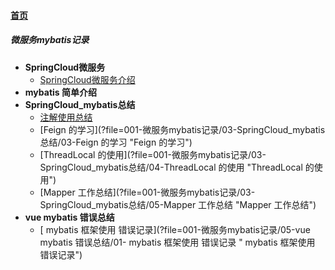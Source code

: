 
#### [首页](?file=home-首页)

##### 微服务mybatis记录
- **SpringCloud微服务**
    - [SpringCloud微服务介绍](?file=001-微服务mybatis记录/01-SpringCloud微服务/01-SpringCloud微服务介绍 "SpringCloud微服务介绍")
- **mybatis 简单介绍**
- **SpringCloud_mybatis总结**
    - [注解使用总结](?file=001-微服务mybatis记录/03-SpringCloud_mybatis总结/02-注解使用总结 "注解使用总结")
    - [Feign 的学习](?file=001-微服务mybatis记录/03-SpringCloud_mybatis总结/03-Feign 的学习 "Feign 的学习")
    - [ThreadLocal 的使用](?file=001-微服务mybatis记录/03-SpringCloud_mybatis总结/04-ThreadLocal 的使用 "ThreadLocal 的使用")
    - [Mapper 工作总结](?file=001-微服务mybatis记录/03-SpringCloud_mybatis总结/05-Mapper 工作总结 "Mapper 工作总结")
- **vue mybatis 错误总结**
    - [ mybatis 框架使用 错误记录](?file=001-微服务mybatis记录/05-vue mybatis 错误总结/01- mybatis 框架使用 错误记录 " mybatis 框架使用 错误记录")
